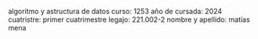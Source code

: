 algoritmo y astructura de datos
curso: 1253
año de cursada: 2024
cuatristre: primer cuatrimestre
legajo: 221.002-2
nombre y apellido: matias mena
